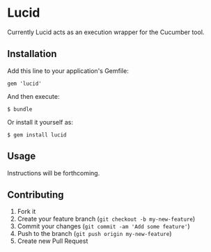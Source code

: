# Lucid

Currently Lucid acts as an execution wrapper for the Cucumber tool.

## Installation

Add this line to your application's Gemfile:

    gem 'lucid'

And then execute:

    $ bundle

Or install it yourself as:

    $ gem install lucid

## Usage

Instructions will be forthcoming.

## Contributing

1. Fork it
2. Create your feature branch (`git checkout -b my-new-feature`)
3. Commit your changes (`git commit -am 'Add some feature'`)
4. Push to the branch (`git push origin my-new-feature`)
5. Create new Pull Request
